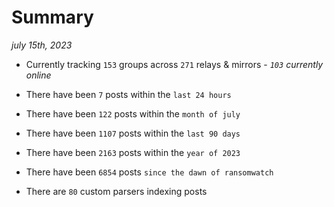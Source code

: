 
# Summary
_july 15th, 2023_

- Currently tracking `153` groups across `271` relays & mirrors - _`103` currently online_

- There have been `7` posts within the `last 24 hours`

- There have been `122` posts within the `month of july`

- There have been `1107` posts within the `last 90 days`

- There have been `2163` posts within the `year of 2023`

- There have been `6854` posts `since the dawn of ransomwatch`

- There are `80` custom parsers indexing posts
